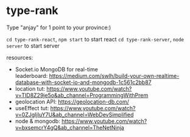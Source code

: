 # type-rank
Type "anjay" for 1 point to your province:)

<code>cd type-rank-react</code>, <code>npm start</code> to start react
<code>cd type-rank-server</code>, <code>node server</code> to start server

resources:
* Socket.io MongoDB for real-time leaderboard: https://medium.com/swlh/build-your-own-realtime-database-with-socket-io-and-mongodb-1c561c2bb87
* location tut: https://www.youtube.com/watch?v=TID8Z29je5o&ab_channel=ProgrammingWithPrem
* geolocation API: https://geolocation-db.com/
* useEffect tut: https://www.youtube.com/watch?v=0ZJgIjIuY7U&ab_channel=WebDevSimplified
* node & mongodb: https://www.youtube.com/watch?v=bxsemcrY4gQ&ab_channel=TheNetNinja

